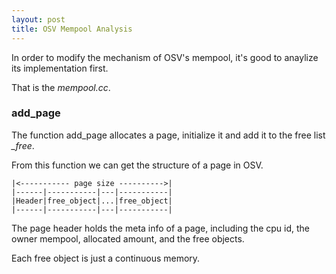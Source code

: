 ```yaml
---
layout: post
title: OSV Mempool Analysis 
---
```


In order to modify the mechanism of OSV's mempool, it's good to anaylize its implementation first.

<!--more-->

That is the *mempool.cc*.

### add_page ###

The function add_page allocates a page, initialize it and add it to the free list *_free*.

From this function we can get the structure of a page in OSV.

	|<----------- page size ---------->|
	|------|-----------|---|-----------|
	|Header|free_object|...|free_object|
	|------|-----------|---|-----------|

The page header holds the meta info of a page, including the cpu id, the owner mempool, allocated amount, and the free objects.

Each free object is just a continuous memory.

